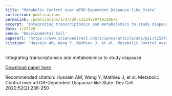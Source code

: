 ```yaml
---
title: "Metabolic Control over mTOR-Dependent Diapause-like State"
collection: publications
permalink: /publication/1/27/20-S1534580719310676
excerpt: 'Integrating transcriptomics and metabolomics to study diapause '
date: 1/27/20
venue: 'Developmental Cell'
paperurl: 'https://www.sciencedirect.com/science/article/abs/pii/S1534580719310676'
citation: 'Hussein AM, Wang Y, Mathieu J, et al. Metabolic Control over mTOR-Dependent Diapause-like State. Dev Cell. 2020;52(2):236-250'
---
```

Integrating transcriptomics and metabolomics to study diapause 

[Download paper here](https://www.sciencedirect.com/science/article/abs/pii/S1534580719310676)

Recommended citation: Hussein AM, Wang Y, Mathieu J, et al. Metabolic Control over mTOR-Dependent Diapause-like State. Dev Cell. 2020;52(2):236-250

